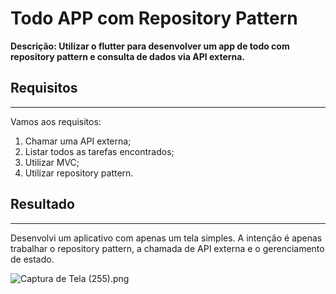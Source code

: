 # Todo APP com Repository Pattern

**Descrição: Utilizar o flutter para desenvolver um app de todo com repository pattern e consulta de dados via API externa.**

## Requisitos

---

Vamos aos requisitos:

1. Chamar uma API externa;
2. Listar todos as tarefas encontrados;
3. Utilizar MVC;
4. Utilizar repository pattern.

## Resultado

---

Desenvolvi um aplicativo com apenas um tela simples. A intenção é apenas trabalhar o repository pattern, a chamada de API externa e o gerenciamento de estado.

![Captura de Tela (255).png](Todo%20APP%20com%20Repository%20Pattern%20495d60ba0d0345558a4b17263029bbe0/Captura_de_Tela_(255).png)